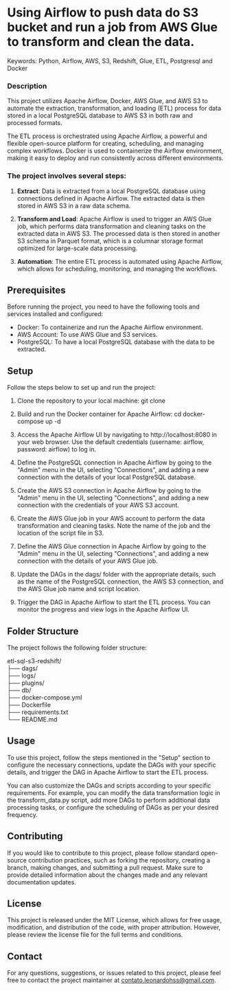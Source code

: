 # Using Airflow to push data do S3 bucket and run a job from AWS Glue to transform and clean the data. 
Keywords: Python, Airflow, AWS, S3, Redshift, Glue, ETL, Postgresql and Docker

### Description
This project utilizes Apache Airflow, Docker, AWS Glue, and AWS S3 to automate the extraction, transformation, and loading (ETL) process for data stored in a local PostgreSQL database to AWS S3 in both raw and processed formats.

The ETL process is orchestrated using Apache Airflow, a powerful and flexible open-source platform for creating, scheduling, and managing complex workflows. Docker is used to containerize the Airflow environment, making it easy to deploy and run consistently across different environments.

### The project involves several steps:

1. **Extract**: Data is extracted from a local PostgreSQL database using connections defined in Apache Airflow. The extracted data is then stored in AWS S3 in a raw data schema.

2. **Transform and Load**: Apache Airflow is used to trigger an AWS Glue job, which performs data transformation and cleaning tasks on the extracted data in AWS S3. The processed data is then stored in another S3 schema in Parquet format, which is a columnar storage format optimized for large-scale data processing.

3. **Automation**: The entire ETL process is automated using Apache Airflow, which allows for scheduling, monitoring, and managing the workflows.

## Prerequisites
Before running the project, you need to have the following tools and services installed and configured:

* Docker: To containerize and run the Apache Airflow environment.
* AWS Account: To use AWS Glue and S3 services.
* PostgreSQL: To have a local PostgreSQL database with the data to be extracted.

## Setup
Follow the steps below to set up and run the project:

1. Clone the repository to your local machine:
git clone <repository-url>
 
2. Build and run the Docker container for Apache Airflow:
cd <repository-folder>
docker-compose up -d
  
3. Access the Apache Airflow UI by navigating to http://localhost:8080 in your web browser. Use the default credentials (username: airflow, password: airflow) to log in.

4. Define the PostgreSQL connection in Apache Airflow by going to the "Admin" menu in the UI, selecting "Connections", and adding a new connection with the details of your local PostgreSQL database.

5. Create the AWS S3 connection in Apache Airflow by going to the "Admin" menu in the UI, selecting "Connections", and adding a new connection with the credentials of your AWS S3 account.

6. Create the AWS Glue job in your AWS account to perform the data transformation and cleaning tasks. Note the name of the job and the location of the script file in S3.

7. Define the AWS Glue connection in Apache Airflow by going to the "Admin" menu in the UI, selecting "Connections", and adding a new connection with the details of your AWS Glue job.

8. Update the DAGs in the dags/ folder with the appropriate details, such as the name of the PostgreSQL connection, the AWS S3 connection, and the AWS Glue job name and script location.

9. Trigger the DAG in Apache Airflow to start the ETL process. You can monitor the progress and view logs in the Apache Airflow UI.

## Folder Structure
The project follows the following folder structure:
 
etl-sql-s3-redshift/ <br>
├── dags/ <br>
├── logs/ <br>
├── plugins/ <br>
├── db/ <br>
├── docker-compose.yml <br>
├── Dockerfile<br>
├── requirements.txt<br>
└── README.md<br>

## Usage
To use this project, follow the steps mentioned in the "Setup" section to configure the necessary connections, update the DAGs with your specific details, and trigger the DAG in Apache Airflow to start the ETL process.

You can also customize the DAGs and scripts according to your specific requirements. For example, you can modify the data transformation logic in the transform_data.py script, add more DAGs to perform additional data processing tasks, or configure the scheduling of DAGs as per your desired frequency.

## Contributing
If you would like to contribute to this project, please follow standard open-source contribution practices, such as forking the repository, creating a branch, making changes, and submitting a pull request. Make sure to provide detailed information about the changes made and any relevant documentation updates.

## License
This project is released under the MIT License, which allows for free usage, modification, and distribution of the code, with proper attribution. However, please review the license file for the full terms and conditions.

## Contact
For any questions, suggestions, or issues related to this project, please feel free to contact the project maintainer at contato.leonardohss@gmail.com.
